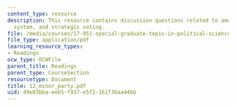 ```yaml
---
content_type: resource
description: This resource contains discussion questions related to american political
  system, and strategic voting.
file: /media/courses/17-951-special-graduate-topic-in-political-science-political-behavior-fall-2005/49e03bbaeeb5f937e5f2161f36aa44bb_12_minor_party.pdf
file_type: application/pdf
learning_resource_types:
- Readings
ocw_type: OCWFile
parent_title: Readings
parent_type: CourseSection
resourcetype: Document
title: 12_minor_party.pdf
uid: 49e03bba-eeb5-f937-e5f2-161f36aa44bb
---
```

